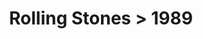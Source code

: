 ---
permalink: /projects/graphics/bootleg-covers/stones/1989
title: 'Rolling Stones > 1989'
artist: 'Rolling_Stones'
year: '1989'
layout: bootlegs
header:
  overlay_color: '#000'
  overlay_filter: '0.5'
  overlay_image: /assets/img/graphics/bootleg-covers/features/stones/1989.jpg
---